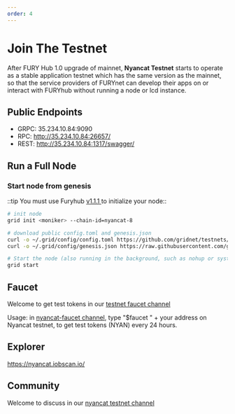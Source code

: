 ```yaml
---
order: 4
---
```


# Join The Testnet

After FURY Hub 1.0 upgrade of mainnet, **Nyancat Testnet** starts to operate as a stable application testnet which has the same version as the mainnet, so that the service providers of FURYnet can develop their apps on or interact with FURYhub without running a node or lcd instance.

## Public Endpoints

- GRPC: 35.234.10.84:9090
- RPC: http://35.234.10.84:26657/
- REST: http://35.234.10.84:1317/swagger/



## Run a Full Node

### Start node from genesis
::tip 
You must use Furyhub [v1.1.1](https://github.com/gridnet/gridhub/releases/tag/v1.1.1)[ ](https://github.com/gridnet/gridhub/releases/tag/v1.0.1) to initialize your node::

```bash
# init node
grid init <moniker> --chain-id=nyancat-8

# download public config.toml and genesis.json
curl -o ~/.grid/config/config.toml https://github.com/gridnet/testnets/blob/master/nyancat/config/config.toml
curl -o ~/.grid/config/genesis.json https://raw.githubusercontent.com/gridnet/testnets/master/nyancat/config/genesis.json

# Start the node (also running in the background, such as nohup or systemd)
grid start
```



## Faucet

Welcome to get test tokens in our [testnet faucet channel](https://discord.gg/Z6PXeTb5Mt) 

Usage: in [nyancat-faucet channel](https://discord.gg/Z6PXeTb5Mt), type "$faucet " + your address on Nyancat testnet, to get test tokens (NYAN) every 24 hours.

## Explorer

<https://nyancat.iobscan.io/>

## Community

Welcome to discuss in our [nyancat testnet channel](https://discord.gg/9cSt7MX2fn) 
